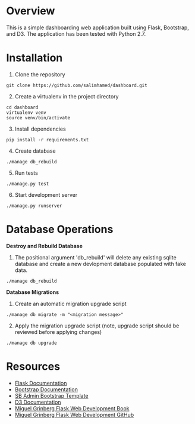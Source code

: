 # Overview

This is a simple dashboarding web application built using Flask, Bootstrap, and D3.  The application has been tested with Python 2.7.

# Installation

1. Clone the repository

  ```
  git clone https://github.com/salimhamed/dashboard.git
  ```

2. Create a virtualenv in the project directory

  ```
  cd dashboard
  virtualenv venv
  source venv/bin/activate
  ```

3. Install dependencies

  ```
  pip install -r requirements.txt
  ```

4. Create database

  ```
  ./manage db_rebuild
  ```

5. Run tests

  ```
  ./manage.py test
  ```

6. Start development server

  ```
  ./manage.py runserver
  ```

# Database Operations

**Destroy and Rebuild Database**

1. The positional argument 'db_rebuild' will delete any existing sqlite database and create a new devlopment database populated with fake data.

  ```
  ./manage db_rebuild
  ```

**Database Migrations**

1. Create an automatic migration upgrade script

  ```
  ./manage db migrate -m "<migration message>"
  ```

2. Apply the migration upgrade script (note, upgrade script should be reviewed before applying changes)

  ```
  ./manage db upgrade
  ```

# Resources

* [Flask Documentation](http://flask.pocoo.org/)
* [Bootstrap Documentation](http://getbootstrap.com/)
* [SB Admin Bootstrap Template](http://startbootstrap.com/template-overviews/sb-admin/)
* [D3 Documentation](http://d3js.org/)
* [Miguel Grinberg Flask Web Development Book](http://www.flaskbook.com/)
* [Miguel Grinberg Flask Web Development GitHub](https://github.com/miguelgrinberg/flasky)
